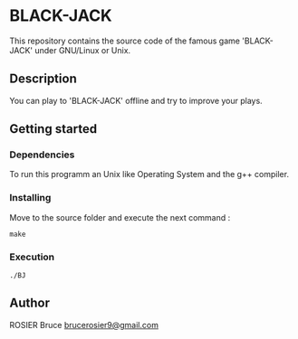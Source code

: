 # BLACK-JACK

This repository contains the source code of the famous game 'BLACK-JACK' under GNU/Linux or Unix.

## Description

You can play to 'BLACK-JACK' offline and try to improve your plays.

## Getting started

### Dependencies

To run this programm an Unix like Operating System and the g++ compiler.

### Installing

Move to the source folder and execute the next command :

```
make
```

### Execution
```
./BJ
```

## Author
ROSIER Bruce
brucerosier9@gmail.com





